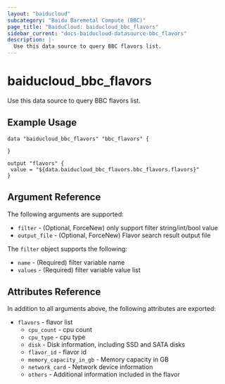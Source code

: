```yaml
---
layout: "baiducloud"
subcategory: "Baidu Baremetal Compute (BBC)"
page_title: "BaiduCloud: baiducloud_bbc_flavors"
sidebar_current: "docs-baiducloud-datasource-bbc_flavors"
description: |-
  Use this data source to query BBC flavors list.
---
```


# baiducloud_bbc_flavors

Use this data source to query BBC flavors list.

## Example Usage

```hcl
data "baiducloud_bbc_flavors" "bbc_flavors" {

}

output "flavors" {
 value = "${data.baiducloud_bbc_flavors.bbc_flavors.flavors}"
}

```

## Argument Reference

The following arguments are supported:

* `filter` - (Optional, ForceNew) only support filter string/int/bool value
* `output_file` - (Optional, ForceNew) Flavor search result output file

The `filter` object supports the following:

* `name` - (Required) filter variable name
* `values` - (Required) filter variable value list

## Attributes Reference

In addition to all arguments above, the following attributes are exported:

* `flavors` - flavor list
  * `cpu_count` - cpu count
  * `cpu_type` - cpu type
  * `disk` - Disk information, including SSD and SATA disks
  * `flavor_id` - flavor id
  * `memory_capacity_in_gb` - Memory capacity in GB
  * `network_card` - Network device information
  * `others` - Additional information included in the flavor


